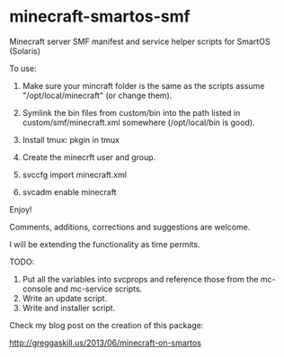minecraft-smartos-smf
=====================

Minecraft server SMF manifest and service helper scripts for SmartOS (Solaris)

To use:

1) Make sure your mincraft folder is the same as the scripts assume "/opt/local/minecraft" (or change them).

2) Symlink the bin files from custom/bin into the path listed in custom/smf/minecraft.xml somewhere (/opt/local/bin is good).

3) Install tmux: pkgin in tmux

4) Create the minecrft user and group.

5) svccfg import minecraft.xml

6) svcadm enable minecraft

Enjoy!


Comments, additions, corrections and suggestions are welcome.

I will be extending the functionality as time permits.

TODO:

1. Put all the variables into svcprops and reference those from the mc-console and mc-service scripts.
2. Write an update script.
3. Write and installer script.

Check my blog post on the creation of this package:

http://greggaskill.us/2013/06/minecraft-on-smartos
